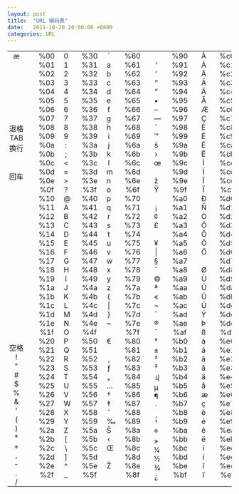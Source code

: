 ```yaml
---
layout: post
title:  "URL 编码表"
date:   2011-10-20 20:00:00 +0800
categories: URL
---
```


<table style="border: none;" border="0" cellspacing="0" cellpadding="0">
<tbody>
<tr>
<td align="center" valign="top" style="width:40px; display:block; padding:0 30px 0 0">æ<br/>
<br/><br/><br/><br/><br/><br/><br/>
退格<br/>
TAB<br/>
换行<br/>
<br/><br/>
回车<br/>
<br/><br/><br/><br/><br/><br/><br/><br/><br/><br/><br/><br/><br/><br/><br/><br/><br/><br/>
空格<br/>
!<br/>
"<br/>
#<br/>
$<br/>
%<br/>
&amp;<br/>
'<br/>
(<br/>
)<br/>
*<br/>
+<br/>
,<br/>
-<br/>
.<br/>
/</td>
<td align="center" valign="top" style="width:36px; padding:0 20px 0 0">%00
%01
%02
%03
%04
%05
%06
%07
%08
%09
%0a
%0b
%0c
%0d
%0e
%0f
%10
%11
%12
%13
%14
%15
%16
%17
%18
%19
%1a
%1b
%1c
%1d
%1e
%1f
%20
%21
%22
%23
%24
%25
%26
%27
%28
%29
%2a
%2b
%2c
%2d
%2e
%2f</td>
<td align="center" valign="top" style="width:10px; display:block; padding:0 30px 0 0">0
1
2
3
4
5
6
7
8
9
:  
; 
&lt;
=
&gt;
?
@
A
B
C
D
E
F
G
H
I
J
K
L
M
N
O
P
Q
R
S
T
U
V
W
X
Y
Z
[<br />
\<br />
]<br />
^
_</td>
<td align="center" valign="top" style="width: 36px; padding:0 20px 0 0">%30
%31
%32
%33
%34
%35
%36
%37
%38
%39
%3a
%3b
%3c
%3d
%3e
%3f
%40
%41
%42
%43
%44
%45
%46
%47
%48
%49
%4a
%4b
%4c
%4d
%4e
%4f
%50
%51
%52
%53
%54
%55
%56
%57
%58
%59
%5a
%5b
%5c
%5d
%5e
%5f</td>
<td align="center" valign="top" style="width:10px; display:block; padding:0 30px 0 0">`
a
b
c
d
e
f
g
h
i
j
k
l
m
n
o
p
q
r
s
t
u
v
w
x
y
z
{
|
}
~<br /><br />
€<br /><br />
‚
ƒ
„ 
…  
†
‡
ˆ
‰
Š
‹
Œ
<br /><br />
Ž
<br /></td>
<td align="center" valign="top" style="width: 36px; padding:0 30px 0 0">%60
%61
%62
%63
%64
%65
%66
%67
%68
%69
%6a
%6b
%6c
%6d
%6e
%6f
%70
%71
%72
%73
%74
%75
%76
%77
%78
%79
%7a
%7b
%7c
%7d
%7e
%7f
%80
%81
%82
%83
%84
%85
%86
%87
%88
%89
%8a
%8b
%8c
%8d
%8e
%8f</td>
<td align="center" valign="top" style="width:10px; display:block; padding:0 30px 0 0">
<br />
‘<br />
’<br />
“<br /> 
”<br /> 
• 
– 
— 
˜ 
™ 
š 
› 
œ
<br /><br />
ž
Ÿ
<br /><br />
¡
¢
£<br /><br />
¥
|
§
¨
©
ª
«
¬
¯
®
¯
°
±
²
³
丩
µ
¶
·
¸
¹
º
»
¼
½
¾
¿</td>
<td align="center" valign="top" style="width: 36px; padding:0 30px 0 0">%90
%91
%92
%93
%94
%95
%96
%97
%98
%99
%9a
%9b
%9c
%9d
%9e
%9f
%a0
%a1
%a2
%a3
%a4
%a5
%a6
%a7
%a8
%a9
%aa
%ab
%ac
%ad
%ae
%af
%b0
%b1
%b2
%b3
%b4
%b5
%b6
%b7
%b8
%b9
%ba
%bb
%bc
%bd
%be
%bf</td>
<td align="center" valign="top" style="width:10px; display:block; padding:0 30px 0 0">À
Á
Â
Ã
Ä
Å
Æ
Ç
È
É
Ê
Ë
Ì
Í
Î
Ï
Ð
Ñ
Ò
Ó
Ô
Õ
Ö <br /><br />
Ø
Ù
Ú
Û
Ü
Ý
Þ
ß
à
á
â
ã
ä
å
æ
ç
è
é
ê
ë
ì
í
î
ï</td>
<td align="center" valign="top" style="width:36px; padding:0 30px 0 0">%c0
%c1
%c2
%c3
%c4
%c5
%c6
%c7
%c8
%c9
%ca
%cb
%cc
%cd
%ce
%cf
%d0
%d1
%d2
%d3
%d4
%d5
%d6
%d7
%d8
%d9
%da
%db
%dc
%dd
%de
%df
%e0
%e1
%e2
%e3
%e4
%e5
%e6
%e7
%e8
%e9
%ea
%eb
%ec
%ed
%ee
%ef</td>
<td align="center" valign="top" style="width:16px; padding:0 30px 0 0">ð
ñ
ò
ó
ô
õ
ö
亐
ø
ù
ú
û
ü
ý
þ
ÿ</td>
<td align="center" valign="top" style="width:36px; padding:0 30px 0 0">%f0
%f1
%f2
%f3
%f4
%f5
%f6
%f7
%f8
%f9
%fa
%fb
%fc
%fd
%fe
%ff</td>
</tr>
</tbody>
</table>